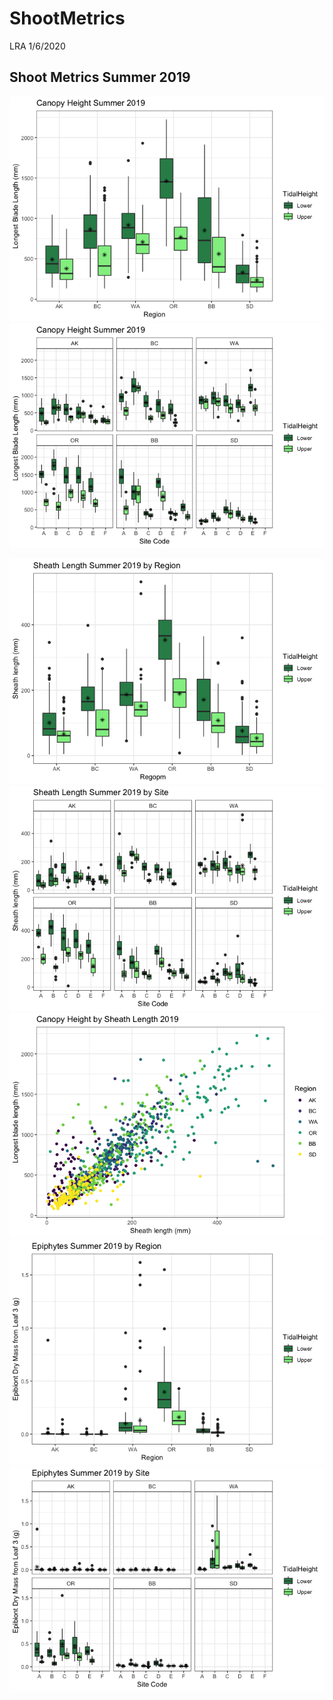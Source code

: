 ShootMetrics
================
LRA
1/6/2020

## Shoot Metrics Summer 2019

![](ShootMetrics_files/figure-gfm/canopy_height-1.png)<!-- -->![](ShootMetrics_files/figure-gfm/canopy_height-2.png)<!-- -->

![](ShootMetrics_files/figure-gfm/sheath_length-1.png)<!-- -->![](ShootMetrics_files/figure-gfm/sheath_length-2.png)<!-- -->![](ShootMetrics_files/figure-gfm/sheath_length-3.png)<!-- -->
![](ShootMetrics_files/figure-gfm/epiphytes-1.png)<!-- -->![](ShootMetrics_files/figure-gfm/epiphytes-2.png)<!-- -->
